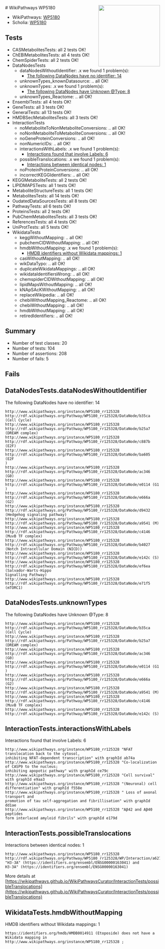 <img style="float: right; width: 200px" src="https://upload.wikimedia.org/wikipedia/commons/thumb/8/83/Wplogo_with_text_500.png/640px-Wplogo_with_text_500.png" />
# WikiPathways WP5180

* WikiPathways: [WP5180](https://new.wikipathways.org/pathways/WP5180)
* Scholia: [WP5180](https://scholia.toolforge.org/wikipathways/WP5180)
## Tests
* CASMetabolitesTests: all 2 tests OK!
* ChEBIMetabolitesTests: all 4 tests OK!
* ChemSpiderTests: all 2 tests OK!
* DataNodesTests
    * dataNodesWithoutIdentifier: .x we found 1 problem(s):
        * [The following DataNodes have no identifier: 14](#8792c494)
    * unknownTypes_knownDatasource: .. all OK!
    * unknownTypes: .x we found 1 problem(s):
        * [The following DataNodes have Unknown @Type: 8](#839973e6)
    * unknownTypes_Reactome: .. all OK!
* EnsemblTests: all 4 tests OK!
* GeneTests: all 3 tests OK!
* GeneralTests: all 13 tests OK!
* HMDBSecMetabolitesTests: all 3 tests OK!
* InteractionTests
    * noMetaboliteToNonMetaboliteConversions: .. all OK!
    * noNonMetaboliteToMetaboliteConversions: .. all OK!
    * noGeneProteinConversions: .. all OK!
    * nonNumericIDs: .. all OK!
    * interactionsWithLabels: .x we found 1 problem(s):
        * [Interactions found that involve Labels: 6](#630d267d)
    * possibleTranslocations: .x we found 1 problem(s):
        * [Interactions between identical nodes: 1](#1c118206)
    * noProteinProteinConversions: .. all OK!
    * incorrectKEGGIdentifiers: .. all OK!
* KEGGMetaboliteTests: all 2 tests OK!
* LIPIDMAPSTests: all 1 tests OK!
* MetaboliteStructureTests: all 1 tests OK!
* MetabolitesTests: all 14 tests OK!
* OudatedDataSourcesTests: all 8 tests OK!
* PathwayTests: all 6 tests OK!
* ProteinsTests: all 2 tests OK!
* PubChemMetabolitesTests: all 3 tests OK!
* ReferencesTests: all 4 tests OK!
* UniProtTests: all 5 tests OK!
* WikidataTests
    * keggWithoutMapping: .. all OK!
    * pubchemCIDWithoutMapping: .. all OK!
    * hmdbWithoutMapping: .x we found 1 problem(s):
        * [HMDB identifiers without Wikidata mappings: 1](#8860e69b)
    * casWithoutMapping: .. all OK!
    * wikDataTypo: .. all OK!
    * duplicateWikidataMappings: .. all OK!
    * wikidataIdentifiersWrong: .. all OK!
    * chemspiderCIDWithoutMapping: .. all OK!
    * lipidMapsWithoutMapping: .. all OK!
    * kNApSAcKWithoutMapping: .. all OK!
    * replaceWikipedia: .. all OK!
    * chebiWithoutMapping_Reactome: .. all OK!
    * chebiWithoutMapping: .. all OK!
    * hmdbWithoutMapping: .. all OK!
    * retiredIdentifiers: .. all OK!


## Summary

* Number of test classes: 20
* Number of tests: 104
* Number of assertions: 208
* Number of fails: 5

## Fails

<a name="8792c494" />

## DataNodesTests.dataNodesWithoutIdentifier

The following DataNodes have no identifier: 14
```
http://www.wikipathways.org/instance/WP5180_rr125328 http://rdf.wikipathways.org/Pathway/WP5180_rr125328/DataNode/b35ca (Cell Cycle)
http://www.wikipathways.org/instance/WP5180_rr125328 http://rdf.wikipathways.org/Pathway/WP5180_rr125328/DataNode/b25a7 (DREAM complex)
http://www.wikipathways.org/instance/WP5180_rr125328 http://rdf.wikipathways.org/Pathway/WP5180_rr125328/DataNode/c887b (E2F)
http://www.wikipathways.org/instance/WP5180_rr125328 http://rdf.wikipathways.org/Pathway/WP5180_rr125328/DataNode/ba605 (E2F
)
http://www.wikipathways.org/instance/WP5180_rr125328 http://rdf.wikipathways.org/Pathway/WP5180_rr125328/DataNode/ac346 (G0)
http://www.wikipathways.org/instance/WP5180_rr125328 http://rdf.wikipathways.org/Pathway/WP5180_rr125328/DataNode/e0114 (G1
)
http://www.wikipathways.org/instance/WP5180_rr125328 http://rdf.wikipathways.org/Pathway/WP5180_rr125328/DataNode/e666a (G2)
http://www.wikipathways.org/instance/WP5180_rr125328 http://rdf.wikipathways.org/Pathway/WP5180_rr125328/DataNode/d9432 (Hedgehog signaling pathway)
http://www.wikipathways.org/instance/WP5180_rr125328 http://rdf.wikipathways.org/Pathway/WP5180_rr125328/DataNode/a9541 (M)
http://www.wikipathways.org/instance/WP5180_rr125328 http://rdf.wikipathways.org/Pathway/WP5180_rr125328/DataNode/c4146 (MuvB TF complex)
http://www.wikipathways.org/instance/WP5180_rr125328 http://rdf.wikipathways.org/Pathway/WP5180_rr125328/DataNode/b4027 (Notch Intracellular Domain (NICD))
http://www.wikipathways.org/instance/WP5180_rr125328 http://rdf.wikipathways.org/Pathway/WP5180_rr125328/DataNode/e142c (S)
http://www.wikipathways.org/instance/WP5180_rr125328 http://rdf.wikipathways.org/Pathway/WP5180_rr125328/DataNode/ef6ea (Salvador-Warts-Hippo 
Signalling Pathway)
http://www.wikipathways.org/instance/WP5180_rr125328 http://rdf.wikipathways.org/Pathway/WP5180_rr125328/DataNode/e71f5 (mTORC1)
```

<a name="839973e6" />

## DataNodesTests.unknownTypes

The following DataNodes have Unknown @Type: 8
```
http://www.wikipathways.org/instance/WP5180_rr125328 http://rdf.wikipathways.org/Pathway/WP5180_rr125328/DataNode/b35ca (Cell Cycle)
http://www.wikipathways.org/instance/WP5180_rr125328 http://rdf.wikipathways.org/Pathway/WP5180_rr125328/DataNode/b25a7 (DREAM complex)
http://www.wikipathways.org/instance/WP5180_rr125328 http://rdf.wikipathways.org/Pathway/WP5180_rr125328/DataNode/ac346 (G0)
http://www.wikipathways.org/instance/WP5180_rr125328 http://rdf.wikipathways.org/Pathway/WP5180_rr125328/DataNode/e0114 (G1
)
http://www.wikipathways.org/instance/WP5180_rr125328 http://rdf.wikipathways.org/Pathway/WP5180_rr125328/DataNode/e666a (G2)
http://www.wikipathways.org/instance/WP5180_rr125328 http://rdf.wikipathways.org/Pathway/WP5180_rr125328/DataNode/a9541 (M)
http://www.wikipathways.org/instance/WP5180_rr125328 http://rdf.wikipathways.org/Pathway/WP5180_rr125328/DataNode/c4146 (MuvB TF complex)
http://www.wikipathways.org/instance/WP5180_rr125328 http://rdf.wikipathways.org/Pathway/WP5180_rr125328/DataNode/e142c (S)
```

<a name="630d267d" />

## InteractionTests.interactionsWithLabels

Interactions found that involve Labels: 6
```
http://www.wikipathways.org/instance/WP5180_rr125328 "NFAT translocation back to the cytosol,
inhibiting NFAT-dependent transcription" with graphId ab74a
http://www.wikipathways.org/instance/WP5180_rr125328 "Co-localization of CASP9 to the nucleus;
inhibiting apopotic pathway" with graphId ce79c
http://www.wikipathways.org/instance/WP5180_rr125328 "Cell survival" with graphId e9aa3
http://www.wikipathways.org/instance/WP5180_rr125328 "(Neuronal) cell differentiation" with graphId f558e
http://www.wikipathways.org/instance/WP5180_rr125328 " Loss of axonal transport and 
promotion of tau self-aggregation and fibrillisation" with graphId dd1ae
http://www.wikipathways.org/instance/WP5180_rr125328 "Aβ42 and Aβ40 peptides 
form interlaced amyloid fibrils" with graphId e179d
```

<a name="1c118206" />

## InteractionTests.possibleTranslocations

Interactions between identical nodes: 1
```
http://www.wikipathways.org/instance/WP5180_rr125328 http://rdf.wikipathways.org/Pathway/WP5180_rr125328/WP/Interaction/a6277 "H3-3A" (https://identifiers.org/ensembl/ENSG00000163041) and 
H3-3A" (https://identifiers.org/ensembl/ENSG00000163041)
```

More details at [https://wikipathways.github.io/WikiPathwaysCurator/InteractionTests/possibleTranslocations](https://wikipathways.github.io/WikiPathwaysCurator/InteractionTests/possibleTranslocations)

<a name="8860e69b" />

## WikidataTests.hmdbWithoutMapping

HMDB identifiers without Wikidata mappings: 1
```
https://identifiers.org/hmdb/HMDB0014911 (Etoposide) does not have a Wikidata mapping in http://www.wikipathways.org/instance/WP5180_rr125328 ; 
```

